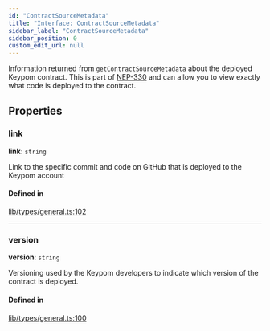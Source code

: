 ```yaml
---
id: "ContractSourceMetadata"
title: "Interface: ContractSourceMetadata"
sidebar_label: "ContractSourceMetadata"
sidebar_position: 0
custom_edit_url: null
---
```


Information returned from `getContractSourceMetadata` about the deployed Keypom contract. This is part of [NEP-330](https://nomicon.io/Standards/SourceMetadata) and
can allow you to view exactly what code is deployed to the contract.

## Properties

### link

 **link**: `string`

Link to the specific commit and code on GitHub that is deployed to the Keypom account

#### Defined in

[lib/types/general.ts:102](https://github.com/keypom/keypom-js/blob/9a866ee41/packages/core/src/lib/types/general.ts#L102)

___

### version

 **version**: `string`

Versioning used by the Keypom developers to indicate which version of the contract is deployed.

#### Defined in

[lib/types/general.ts:100](https://github.com/keypom/keypom-js/blob/9a866ee41/packages/core/src/lib/types/general.ts#L100)
